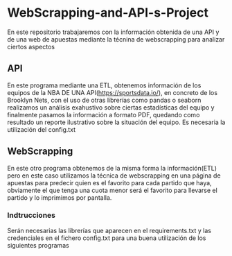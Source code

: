 # WebScrapping-and-API-s-Project
En este repositorio trabajaremos con la información obtenida de una API y de una web de apuestas mediante la técnina de webscrapping para analizar ciertos aspectos

## API

En este programa mediante una ETL, obtenemos información de los equipos de la NBA DE UNA API(https://sportsdata.io/), en concreto de los Brooklyn Nets, con el uso de otras librerías como pandas o seaborn realizamos un análisis exahustivo sobre ciertas estadísticas del equipo y finalmente pasamos la información a formato PDF, quedando como resultado un reporte ilustrativo sobre la situación del equipo. Es necesaria la utilización del config.txt

## WebScrapping 

En este otro programa obtenemos de la misma forma la información(ETL) pero en este caso utilizamos la técnica de webscrapping en una página de apuestas para predecir quien es el favorito para cada partido que haya, obviamente el que tenga una cuota menor será el favorito para llevarse el partido y lo imprimimos por pantalla.


### Indtrucciones

Serán necesarias las librerías que aparecen en el requirements.txt y las credenciales en el fichero config.txt para una buena utilización de los siguientes programas
